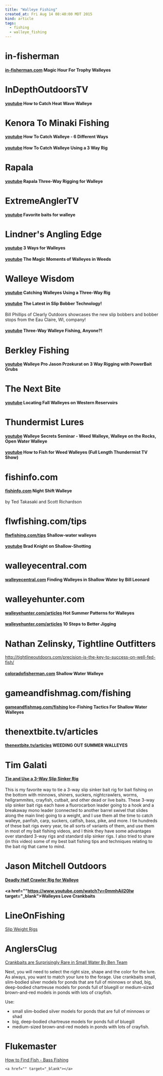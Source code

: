 ```yaml
---
title: "Walleye Fishing"
created_at: Fri Aug 14 08:40:00 MDT 2015
kind: article
tags:
  - fishing
  - walleye_fishing
---
```


# in-fisherman

#### [in-fisherman.com](http://www.in-fisherman.com/walleye/magic-hour-trophy-walleyes/) Magic Hour For Trophy Walleyes

# InDepthOutdoorsTV

#### [youtube](https://www.youtube.com/watch?v=ZcgxxZehZ0Q) How to Catch Heat Wave Walleye

# Kenora To Minaki Fishing

#### [youtube](https://www.youtube.com/watch?v=bGlHbEyLvag) How To Catch Walleye - 6 Different Ways

#### [youtube](https://www.youtube.com/watch?v=zqQ9eB0N0QU) How To Catch Walleye Using a 3 Way Rig

# Rapala

#### [youtube](https://www.youtube.com/watch?v=8Yc_SH0yegY) Rapala Three-Way Rigging for Walleye


# ExtremeAnglerTV

#### [youtube](https://www.youtube.com/watch?v=O84DBE9iCTc) Favorite baits for walleye


# Lindner's Angling Edge

#### [youtube](https://www.youtube.com/watch?v=huhjkj3_OMQ) 3 Ways for Walleyes

#### [youtube](https://www.youtube.com/watch?v=84MuUeb0o30) The Magic Moments of Walleyes in Weeds

# Walleye Wisdom

#### [youtube](https://www.youtube.com/watch?v=a4u3Fv8pWwA) Catching Walleyes Using a Three-Way Rig

#### [youtube](https://www.youtube.com/watch?v=FhGPPHlXGBg) The Latest in Slip Bobber Technology! 

Bill Phillips of Clearly Outdoors showcases the new slip bobbers and
bobber stops from the Eau Claire, WI, company!

#### [youtube](https://www.youtube.com/watch?v=nccRZM5S30c) Three-Way Walleye Fishing, Anyone?! 



# Berkley Fishing

#### [youtube](https://www.youtube.com/watch?v=pxKsqPEV_cw) Walleye Pro Jason Przekurat on 3 Way Rigging with PowerBait Grubs


# The Next Bite

#### [youtube](https://www.youtube.com/watch?v=wWkme3IYhNI) Locating Fall Walleyes on Western Reservoirs


# Thundermist Lures

#### [youtube](https://www.youtube.com/watch?v=JI9TH21LMOY) Walleye Secrets Seminar - Weed Walleye, Walleye on the Rocks, Open Water Walleye

#### [youtube](https://www.youtube.com/watch?v=xDxL1XhY2CY) How to Fish for Weed Walleyes (Full Length Thundermist TV Show) 

# fishinfo.com

#### [fishinfo.com](http://www.fishinfo.com/fishing-articles/article_457.shtml) Night Shift Walleye

by Ted Takasaki and Scott Richardson


# flwfishing.com/tips

#### [flwfishing.com/tips](http://www.flwfishing.com/tips/2003-08-27-shallow-water-walleyes) Shallow-water walleyes

#### [youtube](https://www.youtube.com/watch?v=brTlqN38qlA#t=83) Brad Knight on Shallow-Shotting

# walleyecentral.com

#### [walleyecentral.com](http://www.walleyecentral.com/articles/?a=197) Finding Walleyes in Shallow Water by Bill Leonard

# walleyehunter.com

#### [walleyehunter.com/articles](http://www.walleyehunter.com/articles/brumbaugh2.html) Hot Summer Patterns for Walleyes 

#### [walleyehunter.com/articles](http://www.walleyehunter.com/articles/takasaki2.html) 10 Steps to Better Jigging


# Nathan Zelinsky, Tightline Outfitters

http://tightlineoutdoors.com/precision-is-the-key-to-success-on-well-fed-fish/

#### [coloradofisherman.com](http://www.coloradofisherman.com/shallow_water_walleye.php) Shallow Water Walleye


# gameandfishmag.com/fishing

#### [gameandfishmag.com/fishing](http://www.gameandfishmag.com/fishing/fishing_icefishing-fishing_ice-fishing_tactics_for_shallow_water_walleyes/) Ice-Fishing Tactics For Shallow Water Walleyes

# thenextbite.tv/articles

#### [thenextbite.tv/articles](http://www.thenextbite.tv/articles/weeding-out-summer-walleyes) WEEDING OUT SUMMER WALLEYES



# Tim Galati

#### <a href="https://www.youtube.com/watch?v=8bkaP--4aQg" target="_blank">Tie and Use a 3-Way Slip Sinker Rig</a>

This is my favorite way to tie a 3-way slip sinker bait rig for bait
fishing on the bottom with minnows, shiners, suckers, nightcrawlers,
worms, hellgrammites, crayfish, cutbait, and other dead or live
baits. These 3-way slip sinker bait rigs each have a fluorocarbon leader
going to a hook and a breakaway mono leader (connected to another barrel
swivel that slides along the main line) going to a weight, and I use
them all the time to catch walleye, panfish, carp, suckers, catfish,
bass, pike, and more. I tie hundreds of these bait rigs every year, tie
all sorts of variants of them, and use them in most of my bait fishing
videos, and I think they have some advantages over standard 3-way rigs
and standard slip sinker rigs. I also tried to share (in this video)
some of my best bait fishing tips and techniques relating to the bait
rig that came to mind.



# Jason Mitchell Outdoors


#### <a href="https://www.youtube.com/watch?v=zV6Qcryfik8" target="_blank">Deadly Half Crawler Rig for Walleye</a>

#### <a href=""https://www.youtube.com/watch?v=0mmhAil20lw target="_blank">Walleyes Love Crankbaits</a>

 
# LineOnFishing

<a href="http://www.lineonfishing.com/index.php/2013-06-11-15-37-39/menu-rigging/menu-slipweightrigs" target="_blank">Slip Weight Rigs</a>


# AnglersClug

<a href="http://anglersclub.com/tips/crankbaits/" target="_blank">Crankbaits are Surprisingly Rare in Small Water By Ben Team</a>

Next, you will need to select the right size, shape and the color for
the lure. As always, you want to match your lure to the forage. Use
crankbaits small, slim-bodied silver models for ponds that are full of
minnows or shad, big, deep-bodied chartreuse models for ponds full
of bluegill or medium-sized brown-and-red models in ponds with lots
of crayfish.

Use:

* small slim-bodied silver models for ponds that are full of minnows or shad
* big, deep-bodied chartreuse models for ponds full of bluegill
* medium-sized brown-and-red models in ponds with lots of crayfish.

# Flukemaster

<a href="https://www.youtube.com/watch?v=Jvf0ZHkt3C8" target="_blank">How to Find Fish - Bass Fishing</a>



~~~~~~~~~~~~~
<a href="" target="_blank"></a>
~~~~~~~~~~~~~


